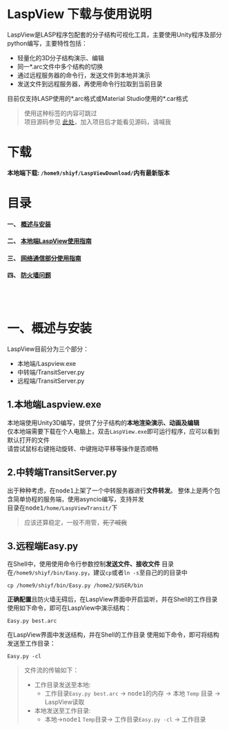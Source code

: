 # LaspView 下载与使用说明  
LaspView是LASP程序包配套的分子结构可视化工具，主要使用Unity程序及部分python编写，主要特性包括：  
* 轻量化的3D分子结构演示、编辑
* 同一*.arc文件中多个结构的切换
* 通过远程服务器的命令行，发送文件到本地并演示  
* 发送文件到远程服务器，再使用命令行拉取到当前目录

目前仅支持LASP使用的*.arc格式或Material Studio使用的*.car格式
>使用这种标签的内容可跳过  
>项目源码参见 [此处](http://10.158.134.250/shiyf/laspview)，加入项目后才能看见源码，请喊我

# 下载
__本地端下载: ```/home9/shiyf/LaspViewDownload/```内有最新版本__


# 目录
#### 一、 [概述与安装](http://10.158.134.250/shiyf/laspview---guid-and-download/edit/master/README.md)
#### 二、 [本地端LaspView使用指南](http://10.158.134.250/shiyf/laspview---guid-and-download/blob/master/LaspView.exe.md)
#### 三、 [网络通信部分使用指南](http://10.158.134.250/shiyf/laspview---guid-and-download/blob/master/Tansit&remote.md)
#### 四、 [防火墙问题](http://10.158.134.250/shiyf/laspview---guid-and-download/blob/master/%23firewall.md)

<br></br>
  

# 一、概述与安装
LaspView目前分为三个部分：
* 本地端/Laspview.exe
* 中转端/TransitServer.py
* 远程端/TransitServer.py  

## 1.本地端Laspview.exe
本地端使用Unity3D编写，提供了分子结构的**本地渲染演示、动画及编辑**  
仅本地端需要下载在个人电脑上，双击```LaspView.exe```即可运行程序，应可以看到默认打开的文件  
请尝试鼠标右键拖动旋转、中键拖动平移等操作是否顺畅

## 2.中转端TransitServer.py
出于种种考虑，在<kbd>node1</kbd>上架了一个中转服务器进行**文件转发**。
整体上是两个包含简单协程的服务端，使用asyncio编写，支持并发  
目录在<kbd>node1</kbd>```/home/LaspViewTransit/```下  
> 应该还算稳定，一般不用管，~~死了喊我~~  

## 3.远程端Easy.py
在Shell中，使用使用命令行参数控制**发送文件、接收文件**
目录在```/home9/shiyf/bin/Easy.py```，建议```cp```或者```ln -s```至自己的的目录中
```
cp /home9/shiyf/bin/Easy.py /home2/$USER/bin
```
<b>正确配置</b>且防火墙无碍后，在LaspView界面中开启监听，并在Shell的<kbd>工作目录</kbd> 使用如下命令，即可在LaspView中演示结构：
```
Easy.py best.arc
```
在LaspView界面中发送结构，并在Shell的<kbd>工作目录</kbd> 使用如下命令，即可将结构发送至<kbd>工作目录</kbd>：
```
Easy.py -cl
```


> 文件流的传输如下：  
> * <kbd>工作目录</kbd>发送至<kbd>本地</kbd>:
>    * <kbd>工作目录</kbd>```Easy.py best.arc``` -> <kbd>node1</kbd>的内存 -> <kbd>本地</kbd> ```Temp``` 目录 -> LaspView读取  
> * <kbd>本地</kbd>发送至<kbd>工作目录</kbd>:
>     * <kbd>本地</kbd>-><kbd>node1</kbd> ```Temp```目录-> <kbd>工作目录</kbd>```Easy.py -cl``` -> <kbd>工作目录</kbd>  